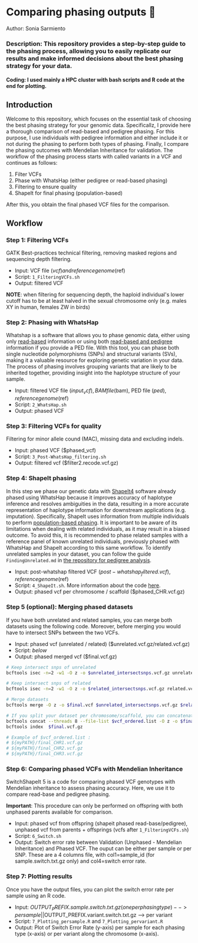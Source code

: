 # Comparing phasing outputs 🧬
Author: Sonia Sarmiento

### Description: This repository provides a step-by-step guide to the phasing process, allowing you to easily replicate our results and make informed decisions about the best phasing strategy for your data. 

#### Coding: I used mainly a HPC cluster with bash scripts and R code at the end for plotting.

## Introduction
Welcome to this repository, which focuses on the essential task of choosing the best phasing strategy for your genomic data. Specificallz, I provide here a thorough comparison of read-based and pedigree phasing. For this purpose, I use individuals with pedigree information and either include it or not during the phasing to perform both types of phasing. Finally, I compare the phasing outcomes with Mendelian Inheritance for validation. The workflow of the phasing process starts with called variants in a VCF and continues as follows: 
1) Filter VCFs
2) Phase with WhatsHap (either pedigree or read-based phasing)
3) Filtering to ensure quality
4) ShapeIt for final phasing (population-based)

After this, you obtain the final phased VCF files for the comparison.

## Workflow

### Step 1: Filtering VCFs
GATK Best-practices technical filtering, removing masked regions and sequencing depth filtering.
* Input: VCF file ($vcf) and reference genome ($ref)
* Script: ```1_FilteringVCFs.sh```
* Output: filtered VCF

**NOTE**: when filtering for sequencing depth, the haploid individual's lower cutoff has to be at least halved in the sexual chromosome only (e.g. males XY in human, females ZW in birds) 

### Step 2: Phasing with WhatsHap
Whatshap is a software that allows you to phase genomic data, either using only [read-based](https://www.biorxiv.org/content/10.1101/085050v2.full.pdf) information or using both [read-based and pedigree](https://www.ncbi.nlm.nih.gov/pmc/articles/PMC4908360/) information if you provide a PED file. With this tool, you can phase both single nucleotide polymorphisms (SNPs) and structural variants (SVs), making it a valuable resource for exploring genetic variation in your data. The process of phasing involves grouping variants that are likely to be inherited together, providing insight into the haplotype structure of your sample.
* Input: filtered VCF file ($input_vcf), BAM file ($bam), PED file ($ped), reference genome ($ref)
* Script: ```2_WhatsHap.sh```
* Output: phased VCF

### Step 3: Filtering VCFs for quality
Filtering for minor allele cound (MAC), missing data and excluding indels.
* Input: phased VCF ($phased_vcf)
* Script: ```3_Post-WhatsHap_filtering.sh```
* Output: filtered vcf ($filter2.recode.vcf.gz)

### Step 4: ShapeIt phasing
In this step we phase our genetic data with [ShapeIt4](https://www.nature.com/articles/s41467-019-13225-y) software already phased using WhatsHap because it improves accuracy of haplotype inference and resolves ambiguities in the data, resulting in a more accurate representation of haplotype information for downstream applications (e.g. imputation). Specifically, ShapeIt uses information from multiple individuals to perform [population-based phasing](https://academic.oup.com/bioinformatics/article/35/14/i242/5529122). It is important to be aware of its limitations when dealing with related individuals, as it may result in a biased outcome. To avoid this, it is recommended to phase related samples with a reference panel of known unrelated individuals, previously phased with WhatsHap and ShapeIt according to this same workflow. To identify unrelated samples in your dataset, you can follow the guide ```FindingUnrelated.md``` in [the repository for pedigree analysis](https://github.com/sonisarm/Pedigree-analysis).

* Input: post-whatshap filtered VCF ($post-whatshap_filtered.vcf), reference genome ($ref)
* Script: ```4_ShapeIt.sh```. More information about the code [here](https://odelaneau.github.io/shapeit4/).
* Output: phased vcf per chromosome / scaffold ($phased_CHR.vcf.gz)

### Step 5 (optional): Merging phased datasets
If you have both unrelated and related samples, you can merge both datasets using the following code. Moreover, before merging you would have to intersect SNPs between the two VCFs.
* Input: phased vcf (unrelated / related) ($unrelated.vcf.gz/related.vcf.gz)
* Script: *below*
* Output: phased merged vcf ($final.vcf.gz)

```bash
# Keep intersect snps of unrelated
bcftools isec -n=2 -w1 -O z -o $unrelated_intersectsnps.vcf.gz unrelated.vcf.gz related.vcf.gz

# Keep intersect snps of related
bcftools isec -n=2 -w1 -O z -o $related_intersectsnps.vcf.gz related.vcf.gz unrelated.vcf.gz

# Merge datasets
bcftools merge -O z -o $final.vcf $unrelated_intersectsnps.vcf.gz $related_intersectsnps.vcf.gz

# If you split your dataset per chromosome/scaffold, you can concatenate the files
bcftools concat --threads 8 --file-list $vcf_ordered.list -O z -o $final.vcf.gz
bcftools index  $final.vcf.gz

# Example of $vcf_ordered.list : 
# ${myPATH}/final_CHR1.vcf.gz
# ${myPATH}/final_CHR2.vcf.gz
# ${myPATH}/final_CHR3.vcf.gz
```

### Step 6: Comparing phased VCFs with Mendelian Inheritance
SwitchShapeIt 5 is a code for comparing phased VCF genotypes with Mendelian inheritance to assess phasing accuracy. Here, we use it to compare read-base and pedigree phasing. 

**Important**: This procedure can only be performed on offspring with both unphased parents available for comparison.


* Input: phased vcf from offspring (shapeit phased read-base/pedigree), unphased vcf from parents + offsprings (vcfs after ```1_FilteringVCFs.sh```)
* Script: ```6_Switch.sh```
* Output: Switch error rate between Validation (Unphased - Mendelian Inheritance) and Phased VCF. The ouput can be either per sample or per SNP. These are a 4 columns file, with col1=sample_id (for sample.switch.txt.gz only) and col4=switch error rate.

### Step 7: Plotting results
Once you have the output files, you can plot the switch error rate per sample using an R code.
* Input: $OUTPUT_PREFIX.sample.switch.txt.gz (one per phasing type) --> per sample || $OUTPUT_PREFIX.variant.switch.txt.gz --> per variant
* Script: ```7_Plotting_persample.R``` and ```7_Plotting_pervariant.R```
* Output: Plot of Switch Error Rate (y-axis) per sample for each phasing type (x-axis) or per variant along the chromosome (x-axis).

